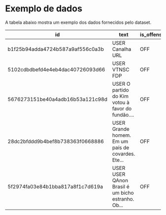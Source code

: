 # Exemplo de dados

A tabela abaixo mostra um exemplo dos dados fornecidos pelo dataset.

| id                               | text                                              | is\_offensive | is\_targeted | targeted\_type | toxic\_spans                                       | health | lgbtqphobia | ideology | insult | other\_lifestyle | physical\_aspects | profanity\_obscene | racism | religious\_intolerance | sexism | xenophobia |
| -------------------------------- | ------------------------------------------------- | ------------- | ------------ | -------------- | -------------------------------------------------- | ------ | -------------- | -------- | ------ | ---------------- | ----------------- | ------------------ | ------ | ---------------------- | ------ | ---------- |
| b1f25b94adda4724b587a9af556c0a3b | USER Canalha URL                                  | OFF           | TIN          | IND            | \[5, 6, 7, 8, 9, 10, 11, 12, 13\]                  | FALSE  | FALSE          | FALSE    | TRUE   | FALSE            | FALSE             | FALSE              | FALSE  | FALSE                  | FALSE  | FALSE      |
| 5102cdbdbefd4e4eb4dac40726093d66 | USER VTNSC FDP                                    | OFF           | TIN          | IND            | \[5, 6, 7, 8, 9, 10, 11, 12, 13, 14\]              | FALSE  | FALSE          | FALSE    | TRUE   | FALSE            | FALSE             | TRUE               | FALSE  | FALSE                  | FALSE  | FALSE      |
| 5676273151be40a4adb16b53a121c98d | USER O partido do Kim votou à favor do fundão.... | OFF           | TIN          | IND            | None                                               | FALSE  | FALSE          | FALSE    | TRUE   | FALSE            | FALSE             | FALSE              | FALSE  | FALSE                  | FALSE  | FALSE      |
| 28dc2bfddd9b4bef8b738363f0668886 | USER Grande homem. Em um país de covardes. Ete... | OFF           | TIN          | GRP            | \[34, 35, 36, 37, 38, 39, 40, 41, 42\]             | FALSE  | FALSE          | FALSE    | TRUE   | FALSE            | FALSE             | FALSE              | FALSE  | FALSE                  | FALSE  | FALSE      |
| 5f2974fa03e84b1bba817a8f1c7d619a | USER USER QAnon Brasil é um bicho estranho. Ob... | OFF           | TIN          | IND            | \[28, 29, 30, 31, 32, 33, 34, 35, 36, 37, 38, 3... | FALSE  | FALSE          | FALSE    | TRUE   | FALSE            | FALSE             | TRUE               | FALSE  | FALSE                  | FALSE  | FALSE      |